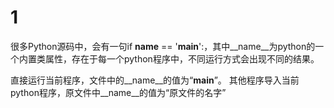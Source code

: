 # 1
很多Python源码中，会有一句if __name__ == '__main__':，其中__name__为python的一个内置类属性，存在于每一个python程序中，不同运行方式会出现不同的结果。

直接运行当前程序，文件中的__name__的值为“__main__”。
其他程序导入当前python程序，原文件中__name__的值为“原文件的名字”

